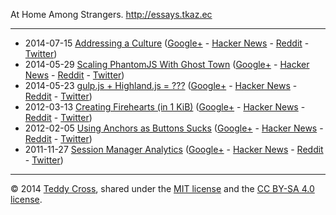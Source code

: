 At Home Among Strangers. http://essays.tkaz.ec

---

* 2014-07-15 [Addressing a Culture](http://essays.tkaz.ec/addressing-a-culture) ([Google+](https://plus.google.com/undefined) - [Hacker News](https://news.ycombinator.com/item?id=undefined) - [Reddit](http://www.reddit.com/undefined) - [Twitter](https://twitter.com/intent/tweet?text=Addressing%20a%20Culture&url=http%3A%2F%2Fessays.tkaz.ec%2Faddressing-a-culture&via=tkazec))
* 2014-05-29 [Scaling PhantomJS With Ghost Town](http://essays.tkaz.ec/ghost-town) ([Google+](https://plus.google.com/114368870393867455297/posts/ezsky1ZNEtb) - [Hacker News](https://news.ycombinator.com/item?id=7814488) - [Reddit](http://www.reddit.com/26r8gk) - [Twitter](https://twitter.com/intent/tweet?text=Scaling%20PhantomJS%20With%20Ghost%20Town&url=http%3A%2F%2Fessays.tkaz.ec%2Fghost-town&via=tkazec))
* 2014-05-23 [gulp.js + Highland.js = ???](http://essays.tkaz.ec/gulp-plus-highland) ([Google+](https://plus.google.com/114368870393867455297/posts/8KF1h331zmg) - [Hacker News](https://news.ycombinator.com/item?id=7790861) - [Reddit](http://www.reddit.com/26kmps) - [Twitter](https://twitter.com/intent/tweet?text=gulp.js%20%2B%20Highland.js%20%3D%20%3F%3F%3F&url=http%3A%2F%2Fessays.tkaz.ec%2Fgulp-plus-highland&via=tkazec))
* 2012-03-13 [Creating Firehearts (in 1 KiB)](http://essays.tkaz.ec/creating-firehearts) ([Google+](https://plus.google.com/114368870393867455297/posts/W1xiWydNqND) - [Hacker News](https://news.ycombinator.com/item?id=3698543) - [Reddit](http://www.reddit.com/undefined) - [Twitter](https://twitter.com/intent/tweet?text=Creating%20Firehearts%20(in%201%20KiB)&url=http%3A%2F%2Fessays.tkaz.ec%2Fcreating-firehearts&via=tkazec))
* 2012-02-05 [Using Anchors as Buttons Sucks](http://essays.tkaz.ec/anchors-as-buttons-sucks) ([Google+](https://plus.google.com/114368870393867455297/posts/9AMRDPi1y5e) - [Hacker News](https://news.ycombinator.com/item?id=3553463) - [Reddit](http://www.reddit.com/undefined) - [Twitter](https://twitter.com/intent/tweet?text=Using%20Anchors%20as%20Buttons%20Sucks&url=http%3A%2F%2Fessays.tkaz.ec%2Fanchors-as-buttons-sucks&via=tkazec))
* 2011-11-27 [Session Manager Analytics](http://essays.tkaz.ec/session-manager-analytics) ([Google+](https://plus.google.com/114368870393867455297/posts/RLopDaH9d6r) - [Hacker News](https://news.ycombinator.com/item?id=undefined) - [Reddit](http://www.reddit.com/undefined) - [Twitter](https://twitter.com/intent/tweet?text=Session%20Manager%20Analytics&url=http%3A%2F%2Fessays.tkaz.ec%2Fsession-manager-analytics&via=tkazec))

---

© 2014 [Teddy Cross](http://tkaz.ec), shared under the [MIT license](http://www.opensource.org/licenses/MIT) and the [CC BY-SA 4.0 license](http://creativecommons.org/licenses/by-sa/4.0/).
